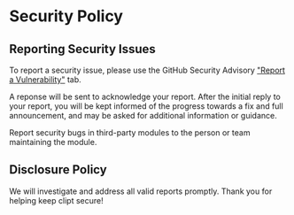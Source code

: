 # Security Policy

## Reporting Security Issues

To report a security issue, please use the GitHub Security Advisory ["Report a Vulnerability"](https://github.com/Ogoruwa/clipt/security/advisories/new) tab.

A reponse will be sent to acknowledge your report. After the initial reply to your report, you will be kept informed of the progress towards a fix and full announcement, and may be asked for additional information or guidance.

Report security bugs in third-party modules to the person or team maintaining the module.

## Disclosure Policy

We will investigate and address all valid reports promptly. Thank you for helping keep clipt secure!
